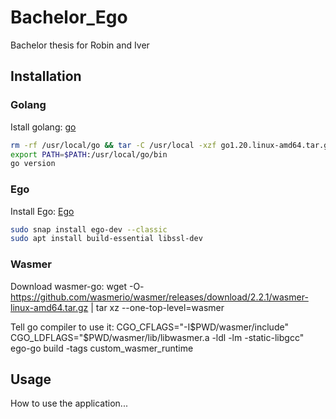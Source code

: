 # Bachelor_Ego
Bachelor thesis for Robin and Iver

## Installation

### Golang
Istall golang: [go](https://go.dev/doc/install#tarball_non_standard) 

```bash
rm -rf /usr/local/go && tar -C /usr/local -xzf go1.20.linux-amd64.tar.gz
export PATH=$PATH:/usr/local/go/bin
go version
```

### Ego
Install Ego: [Ego](https://docs.edgeless.systems/ego/getting-started/install)

```bash
sudo snap install ego-dev --classic
sudo apt install build-essential libssl-dev
```

### Wasmer
Download wasmer-go: wget -O- https://github.com/wasmerio/wasmer/releases/download/2.2.1/wasmer-linux-amd64.tar.gz | tar xz --one-top-level=wasmer

Tell go compiler to use it:
CGO_CFLAGS="-I$PWD/wasmer/include" CGO_LDFLAGS="$PWD/wasmer/lib/libwasmer.a -ldl -lm -static-libgcc" ego-go build -tags custom_wasmer_runtime

## Usage

How to use the application...



